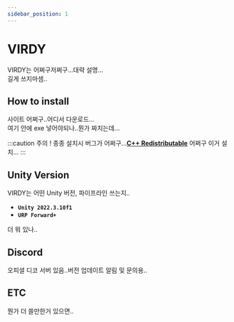 ```yaml
---
sidebar_position: 1
---
```


# VIRDY

VIRDY는 어쩌구저쩌구...대략 설명... <br/>
길게 쓰지마셈..

## How to install

사이트 어쩌구..어디서 다운로드... <br/>
여기 안에 exe 넣어야되나..뭔가 짜치는데...

:::caution 주의 !
종종 설치시 버그가 어쩌구...**[C++ Redistributable](https://learn.microsoft.com/ko-kr/cpp/windows/latest-supported-vc-redist?view=msvc-170)** 어쩌구 이거 설치...
:::

## Unity Version

VIRDY는 어떤 Unity 버전, 파이프라인 쓰는지.. <br/>

- **```Unity 2022.3.10f1```**
- **```URP Forward+```**

더 뭐 있나.. <br/>


## Discord

오피셜 디코 서버 있음..버전 업데이트 알림 및 문의용..

## ETC

뭔가 더 쓸만한거 있으면..